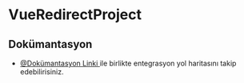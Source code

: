 # VueRedirectProject

## Dokümantasyon

- [@Dokümantasyon Linki ](https://document.hstmobil.com.tr/) ile birlikte entegrasyon yol haritasını takip edebilirisiniz.
